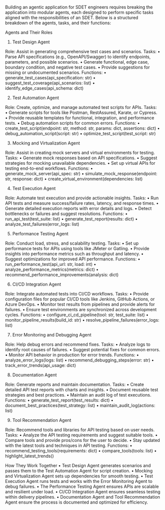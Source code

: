 Building an agentic application for SDET engineers requires breaking the application into modular agents, each designed to perform specific tasks aligned with the responsibilities of an SDET. Below is a structured breakdown of the agents, tasks, and their functions:

Agents and Their Roles

1. Test Design Agent

Role: Assist in generating comprehensive test cases and scenarios.
Tasks:
	•	Parse API specifications (e.g., OpenAPI/Swagger) to identify endpoints, parameters, and possible scenarios.
	•	Generate functional, edge case, boundary condition, and negative test cases.
	•	Provide suggestions for missing or undocumented scenarios.
Functions:
	•	generate_test_cases(api_specification: str)
	•	suggest_test_coverage(api_scenarios: list)
	•	identify_edge_cases(api_schema: dict)

2. Test Automation Agent

Role: Create, optimize, and manage automated test scripts for APIs.
Tasks:
	•	Generate scripts for tools like Postman, RestAssured, Karate, or Cypress.
	•	Provide reusable templates for functional, integration, and performance tests.
	•	Debug automation scripts for common errors.
Functions:
	•	create_test_script(endpoint: str, method: str, params: dict, assertions: dict)
	•	debug_automation_script(script: str)
	•	optimize_test_script(test_script: str)

3. Mocking and Virtualization Agent

Role: Assist in creating mock servers and virtual environments for testing.
Tasks:
	•	Generate mock responses based on API specifications.
	•	Suggest strategies for mocking unavailable dependencies.
	•	Set up virtual APIs for testing end-to-end workflows.
Functions:
	•	generate_mock_server(api_spec: str)
	•	simulate_mock_response(endpoint: str, response: dict)
	•	create_virtual_environment(dependencies: list)

4. Test Execution Agent

Role: Automate test execution and provide actionable insights.
Tasks:
	•	Run API tests and measure success/failure rates, latency, and response times.
	•	Generate detailed execution reports with error details and logs.
	•	Detect bottlenecks or failures and suggest resolutions.
Functions:
	•	run_api_test(test_suite: list)
	•	generate_test_report(results: dict)
	•	analyze_test_failures(error_logs: list)

5. Performance Testing Agent

Role: Conduct load, stress, and scalability testing.
Tasks:
	•	Set up performance tests for APIs using tools like JMeter or Gatling.
	•	Provide insights into performance metrics such as throughput and latency.
	•	Suggest optimizations for improved API performance.
Functions:
	•	run_performance_test(api_url: str, load: int)
	•	analyze_performance_metrics(metrics: dict)
	•	recommend_performance_improvements(analysis: dict)

6. CI/CD Integration Agent

Role: Integrate automated tests into CI/CD workflows.
Tasks:
	•	Provide configuration files for popular CI/CD tools like Jenkins, GitHub Actions, or Azure DevOps.
	•	Monitor test results from pipelines and provide alerts for failures.
	•	Ensure test environments are synchronized across development cycles.
Functions:
	•	configure_ci_cd_pipeline(tool: str, test_suite: list)
	•	monitor_pipeline_results(build_id: str)
	•	resolve_pipeline_failures(error_logs: list)

7. Error Monitoring and Debugging Agent

Role: Help debug errors and recommend fixes.
Tasks:
	•	Analyze logs to identify root causes of failures.
	•	Suggest potential fixes for common errors.
	•	Monitor API behavior in production for error trends.
Functions:
	•	analyze_error_logs(logs: list)
	•	recommend_debugging_steps(error: str)
	•	track_error_trends(api_usage: dict)

8. Documentation Agent

Role: Generate reports and maintain documentation.
Tasks:
	•	Create detailed API test reports with charts and insights.
	•	Document reusable test strategies and best practices.
	•	Maintain an audit log of test executions.
Functions:
	•	generate_test_report(test_results: dict)
	•	document_best_practices(test_strategy: list)
	•	maintain_audit_log(actions: list)

9. Tool Recommendation Agent

Role: Recommend tools and libraries for API testing based on user needs.
Tasks:
	•	Analyze the API testing requirements and suggest suitable tools.
	•	Compare tools and provide pros/cons for the user to decide.
	•	Stay updated with the latest tools and techniques in API testing.
Functions:
	•	recommend_testing_tools(requirements: dict)
	•	compare_tools(tools: list)
	•	highlight_latest_trends()

How They Work Together
	•	Test Design Agent generates scenarios and passes them to the Test Automation Agent for script creation.
	•	Mocking and Virtualization Agent sets up dependencies for smooth testing.
	•	Test Execution Agent runs tests and works with the Error Monitoring Agent to debug failures.
	•	The Performance Testing Agent ensures APIs are scalable and resilient under load.
	•	CI/CD Integration Agent ensures seamless testing within delivery pipelines.
	•	Documentation Agent and Tool Recommendation Agent ensure the process is documented and optimized for efficiency.

